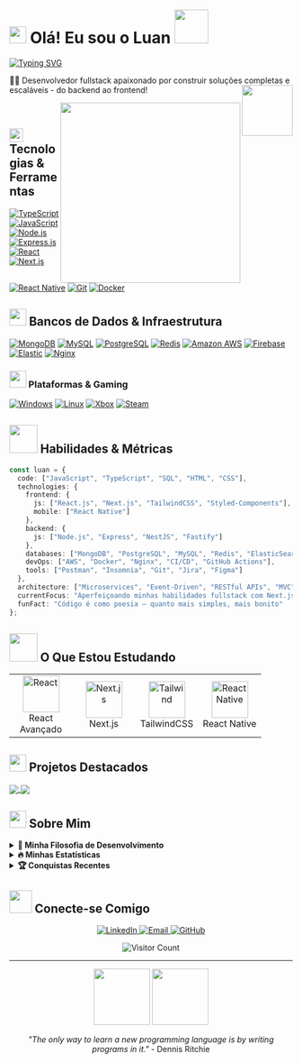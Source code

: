 # <img src="https://emojis.slackmojis.com/emojis/images/1680554188/65018/cat-roomba-exceptionally-fast.gif?1680554188" width="30"/> Olá! Eu sou o Luan <img src="https://media.tenor.com/J6xeNjc2CfMAAAAi/duck-dancing-transparent-duck.gif" width="60"/>

[![Typing SVG](https://readme-typing-svg.herokuapp.com?font=Fira+Code&size=24&pause=1000&color=58A6FF&center=false&vCenter=true&random=false&width=435&lines=Fullstack+Developer;Backend+Specialist;Frontend+Explorer;Solution+Architect)](https://github.com/)

<p align="left">
 👨‍💻 Desenvolvedor fullstack apaixonado por construir soluções completas e escaláveis - do backend ao frontend!
 <img align="right" src="https://media.giphy.com/media/M9gbBd9nbDrOTu1Mqx/giphy.gif" width="90"/>
</p>

<img align="right" src="https://raw.githubusercontent.com/MicaelliMedeiros/micaellimedeiros/master/image/computer-illustration.png" width="320"/>

<br>

## <img src="https://media2.giphy.com/media/QssGEmpkyEOhBCb7e1/giphy.gif?cid=ecf05e47a0n3gi1bfqntqmob8g9aid1oyj2wr3ds3mg700bl&rid=giphy.gif" width="24"> Tecnologias & Ferramentas

<p align="left">
  <a href="#"><img alt="TypeScript" src="https://img.shields.io/badge/-TypeScript-007ACC?style=for-the-badge&logo=typescript&logoColor=white"></a>
  <a href="#"><img alt="JavaScript" src="https://img.shields.io/badge/JavaScript-F7DF1E?style=for-the-badge&logo=javascript&logoColor=black"></a>
  <a href="#"><img alt="Node.js" src="https://img.shields.io/badge/-Nodejs-43853d?style=for-the-badge&logo=Node.js&logoColor=white"></a>
  <a href="#"><img alt="Express.js" src="https://img.shields.io/badge/Express.js-404D59?style=for-the-badge&logo=express&logoColor=white"></a>
  <a href="#"><img alt="React" src="https://img.shields.io/badge/React-20232A?style=for-the-badge&logo=react&logoColor=61DAFB"></a>
  <a href="#"><img alt="Next.js" src="https://img.shields.io/badge/Next.js-000000?style=for-the-badge&logo=nextdotjs&logoColor=white"></a>
  <a href="#"><img alt="React Native" src="https://img.shields.io/badge/React_Native-20232A?style=for-the-badge&logo=react&logoColor=61DAFB"></a>
  <a href="#"><img alt="Git" src="https://img.shields.io/badge/-Git-F05032?style=for-the-badge&logo=git&logoColor=white"></a>
  <a href="#"><img alt="Docker" src="https://img.shields.io/badge/-Docker-46a2f1?style=for-the-badge&logo=docker&logoColor=white"></a>
</p>

## <img src="https://media.giphy.com/media/iY8CRBdQXODJSCERIr/giphy.gif" width="30"> Bancos de Dados & Infraestrutura

<p align="left">
  <a href="#"><img alt="MongoDB" src="https://img.shields.io/badge/-MongoDB-13aa52?style=for-the-badge&logo=mongodb&logoColor=white"></a>
  <a href="#"><img alt="MySQL" src="https://img.shields.io/badge/MySQL-00000F?style=for-the-badge&logo=mysql&logoColor=white"></a>
  <a href="#"><img alt="PostgreSQL" src="https://img.shields.io/badge/PostgreSQL-316192?style=for-the-badge&logo=postgresql&logoColor=white"></a>
  <a href="#"><img alt="Redis" src="https://img.shields.io/badge/Redis-D9281A?style=for-the-badge&logo=redis&logoColor=white"></a>
  <a href="#"><img alt="Amazon AWS" src="https://img.shields.io/badge/Amazon_AWS-232F3E?style=for-the-badge&logo=amazon-aws&logoColor=white"></a>
  <a href="#"><img alt="Firebase" src="https://img.shields.io/badge/Firebase-F29D0C?style=for-the-badge&logo=firebase&logoColor=white"></a>
  <a href="#"><img alt="Elastic" src="https://img.shields.io/badge/Elastic-FFFFFF?style=for-the-badge&logo=elastic&logoColor=black"></a>
  <a href="#"><img alt="Nginx" src="https://img.shields.io/badge/Nginx-009639?style=for-the-badge&logo=nginx&logoColor=white"></a>
</p>

### <img src="https://media.giphy.com/media/W5eoZHPpUx9sapR0eu/giphy.gif" width="30"> Plataformas & Gaming

<p align="left"> 
  <a href="#"><img alt="Windows" src="https://img.shields.io/badge/Windows-017AD7?style=for-the-badge&logo=windows&logoColor=white"></a>
  <a href="#"><img alt="Linux" src="https://img.shields.io/badge/Linux-E34F26?style=for-the-badge&logo=linux&logoColor=black"></a>
  <a href="#"><img alt="Xbox" src="https://img.shields.io/badge/Xbox-107C10?style=for-the-badge&logo=xbox&logoColor=white"></a>
  <a href="#"><img alt="Steam" src="https://img.shields.io/badge/Steam-000000?style=for-the-badge&logo=steam&logoColor=white"></a>
</p>

## <img src="https://media.giphy.com/media/VgCDAzcKvsR6OM0uWg/giphy.gif" width="50"> Habilidades & Métricas

```typescript
const luan = {
  code: ["JavaScript", "TypeScript", "SQL", "HTML", "CSS"],
  technologies: {
    frontend: {
      js: ["React.js", "Next.js", "TailwindCSS", "Styled-Components"],
      mobile: ["React Native"]
    },
    backend: {
      js: ["Node.js", "Express", "NestJS", "Fastify"]
    },
    databases: ["MongoDB", "PostgreSQL", "MySQL", "Redis", "ElasticSearch"],
    devOps: ["AWS", "Docker", "Nginx", "CI/CD", "GitHub Actions"],
    tools: ["Postman", "Insomnia", "Git", "Jira", "Figma"]
  },
  architecture: ["Microservices", "Event-Driven", "RESTful APIs", "MVC", "JAMstack"],
  currentFocus: "Aperfeiçoando minhas habilidades fullstack com Next.js e React Native",
  funFact: "Código é como poesia – quanto mais simples, mais bonito"
};
```

## <img src="https://media0.giphy.com/media/cNZqrH5IzOG0xrlWks/giphy.gif?cid=ecf05e47map255q427en9uprqc1sb0unjq5k4fnqg5pmhhs4&rid=giphy.gif&ct=s" width="50"> O Que Estou Estudando

<table>
  <tr>
    <td align="center" width="96">
      <img src="https://techstack-generator.vercel.app/react-icon.svg" alt="React" width="65" height="65" />
      <br>React Avançado
    </td>
    <td align="center" width="96">
      <img src="https://skillicons.dev/icons?i=nextjs" alt="Next.js" width="65" height="65" />
      <br>Next.js
    </td>
    <td align="center" width="96">
      <img src="https://skillicons.dev/icons?i=tailwind" alt="Tailwind" width="65" height="65" />
      <br>TailwindCSS
    </td>
    <td align="center" width="96">
      <img src="https://techstack-generator.vercel.app/js-icon.svg" alt="React Native" width="65" height="65" />
      <br>React Native
    </td>
  </tr>
</table>

## <img src="https://media.giphy.com/media/LnQjpWaON8nhr21vNW/giphy.gif" width="30"> Projetos Destacados

<a href="https://github.com/">
  <img align="center" src="https://github-readme-stats.vercel.app/api/pin/?username=yourusername&repo=project-name-1&theme=tokyonight" />
</a>
<a href="https://github.com/">
  <img align="center" src="https://github-readme-stats.vercel.app/api/pin/?username=yourusername&repo=project-name-2&theme=tokyonight" />
</a>

## <img src="https://media.giphy.com/media/uhWLu2lsU0rfLiwYlI/giphy.gif" width="30"> Sobre Mim

<details>
  <summary><b>🧩 Minha Filosofia de Desenvolvimento</b></summary>
  <br>
  <p>
    Acredito que a programação é onde a lógica encontra a criatividade. Cada linha de código é uma oportunidade para resolver problemas do mundo real e criar algo significativo. Sou apaixonado por escrever código limpo, bem documentado e escalável que facilite a manutenção a longo prazo.
  </p>
  <p>
    Como desenvolvedor fullstack, valorizo a capacidade de trabalhar em todo o ciclo de desenvolvimento - desde a estruturação de APIs e bancos de dados até a criação de interfaces de usuário intuitivas e responsivas. Adoro enfrentar desafios técnicos complexos e encontrar soluções elegantes que unam o melhor dos mundos backend e frontend.
  </p>
</details>

<details>
  <summary><b>🔥 Minhas Estatísticas</b></summary>
  <br>
  <p align="center">
    <img height="180em" src="https://github-readme-stats.vercel.app/api?username=yourusername&show_icons=true&theme=tokyonight&include_all_commits=true&count_private=true"/>
    <img height="180em" src="https://github-readme-stats.vercel.app/api/top-langs/?username=yourusername&layout=compact&langs_count=7&theme=tokyonight"/>
  </p>
  <p align="center">
    <img src="https://github-readme-streak-stats.herokuapp.com/?user=yourusername&theme=tokyonight" alt="yourusername" />
  </p>
</details>

<details>
  <summary><b>🏆 Conquistas Recentes</b></summary>
  <br>
  <p>
    ✅ Desenvolvimento de aplicações fullstack usando Next.js, Node.js e MongoDB<br>
    ✅ Criação de interfaces responsivas e acessíveis com React e TailwindCSS<br>
    ✅ Implementação de uma arquitetura de microsserviços usando Node.js e Docker<br>
    ✅ Desenvolvimento de aplicativo mobile cross-platform com React Native<br>
    ✅ Otimização de performance em sistemas de backend com alto volume de requisições<br>
    ✅ Contribuição para projetos open-source nas comunidades JavaScript e React
  </p>
</details>

## <img src="https://media.giphy.com/media/jSKBmKkvo2dPQQtsR1/giphy.gif" width="40"> Conecte-se Comigo

<p align="center">
  <a href="https://www.linkedin.com/in/luan-barbosa-a02015190/">
    <img src="https://img.shields.io/badge/LinkedIn-0077B5?style=for-the-badge&logo=linkedin&logoColor=white" alt="LinkedIn">
  </a>
  <a href="mailto:lluanb.s@gmail.com">
    <img src="https://img.shields.io/badge/Email-D14836?style=for-the-badge&logo=gmail&logoColor=white" alt="Email">
  </a>
  <a href="#">
    <img src="https://img.shields.io/badge/GitHub-100000?style=for-the-badge&logo=github&logoColor=white" alt="GitHub">
  </a>
</p>

<div align="center">
  <img src="https://profile-counter.glitch.me/yourusername/count.svg" alt="Visitor Count">
</div>

---

<p align="center">
  <img src="https://i.giphy.com/ln7z2eWriiQAllfVcn.webp" width="100">
  <img src="https://4.bp.blogspot.com/-bToewCkyym8/Wq6rLG2d6BI/AAAAAAAC8rg/1owMqD_Te3MEsspstepc-Q5iBW7wDjluQCLcBGAs/s1600/p26.gif" width="100">
</p>

<p align="center">
  <i>"The only way to learn a new programming language is by writing programs in it."</i> - Dennis Ritchie
</p>
